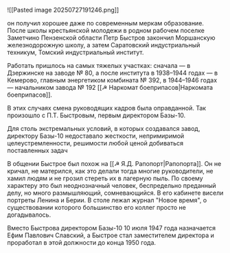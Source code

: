 ![[Pasted image 20250727191246.png]]

он получил хорошее даже по современным меркам образование. После школы крестьянской молодежи в родном рабочем поселке Заметчино Пензенской области Петр Быстров закончил Моршанскую железнодорожную школу, а затем Саратовский индустриальный техникум, Томский индустриальный институт. 

Работать пришлось на самых тяжелых участках: сначала — в Дзержинске на заводе № 80, а после института в 1938–1944 годах — в Кемерово, главным энергетиком комбината № 392, в 1944–1946 годах — начальником завода № 192 [[☭ Наркомат боеприпасов|Наркомата боеприпасов]].


В этих случаях смена руководящих кадров была оправданной. Так произошло с П.Т. Быстровым, первым директором Базы-10.

Для столь экстремальных условий, в которых создавался завод, директору Базы-10 недоставало жесткости, непримиримой целеустремленности, решимости любой ценой добиваться поставленных задач

В общении Быстрое был похож на [[☭ Я.Д. Рапопорт|Рапопорта]]. Он не кричал, не матерился, как это делали тогда многие руководители, не хамил людям и не грозил стереть их в лагерную пыль. По своему характеру это был неоднозначный человек, беспредельно преданный делу, но много размышляющий, сомневающийся. В его кабинете висели портреты Ленина и Берии. В столе лежал журнал "Новое время", о существовании которого большинство его коллег просто не догадывалось.

Вместо Быстрова директором Базы-10 10 июля 1947 года назначается Ефим Павлович Славский, а Быстрое стал заместителем директора и проработал в этой должности до конца 1950 года.